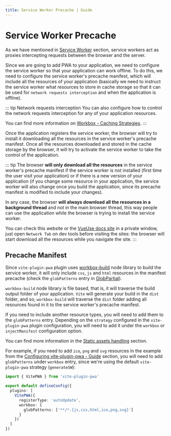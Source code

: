 ```yaml
---
title: Service Worker Precache | Guide
---
```


# Service Worker Precache

As we have mentioned in [Service Worker](/guide/#service-worker) section, service workers act as proxies intercepting requests between the browser and the server.

Since we are going to add PWA to your application, we need to configure the service worker so that your application can work offline. To do this, we need to configure the service worker's precache manifest, which will include all the resources of your application (basically we need to instruct the service worker what resources to store in cache storage so that it can be used for `network requests interception` and when the application is offline).

::: tip Network requests interception
You can also configure how to control the network requests interception for any of your application resources.

You can find more information on [Workbox - Caching Strategies](https://developer.chrome.com/docs/workbox/caching-strategies-overview/#caching-strategies).
:::

Once the application registers the service worker, the browser will try to install it downloading all the resources in the service worker's precache manifest. Once all the resources downloaded and stored in the cache storage by the browser, it will try to activate the service worker to take the control of the application.

::: tip
The browser **will only download all the resources** in the service worker's precache manifest if the service worker is not installed (first time the user visit your application) or if there is a new version of your application (if you change some resource in your application, the service worker will also change once you build the application, since its precache manifest is modified to include your changes). 

In any case, the browser **will always download all the resources in a background thread** and not in the main browser thread, this way people can use the application while the browser is trying to install the service worker.

You can check this website or the [VueUse docs site](https://vueuse.org/) in a private window, just open `Network Tab` on dev tools before visiting the sites: the browser will start download all the resources while you navigate the site.
:::

## Precache Manifest

Since `vite-plugin-pwa` plugin uses [workbox-build](https://developer.chrome.com/docs/workbox/modules/workbox-build/) node library to build the service worker, it will only include `css`, `js` and `html` resources in the manifest precache (check the `globPatterns` entry in [GlobPartial](https://developer.chrome.com/docs/workbox/reference/workbox-build/#type-GlobPartial)).

`workbox-build` node library is file based, that is, it will traverse the build output folder of your application. `Vite` will generate your build in the `dist` folder, and so, `workbox-build` will traverse the `dist` folder adding all resources found in it to the service worker's precache manifest.

If you need to include another resource types, you will need to add them to the `globPatterns` entry. Depending on the `strategy` configured in the `vite-plugin-pwa` plugin configuration, you will need to add it under the `workbox` or `injectManifest` configuration option.

You can find more information in the [Static assets handling](/guide/static-assets) section.

For example, if you need to add `ico`, `png` and `svg` resources in the example from the [Configuring vite-plugin-pwa - Guide](/guide/#configuring-vite-plugin-pwa) section, you will need to add `globPatterns` under `workbox` entry, since we're using the default `vite-plugin-pwa` strategy (`generateSW`):
```ts
import { VitePWA } from 'vite-plugin-pwa'

export default defineConfig({
  plugins: [
    VitePWA({
      registerType: 'autoUpdate',
      workbox: {
        globPatterns: ['**/*.{js,css,html,ico,png,svg}']
      }
    })
  ]
})
```
